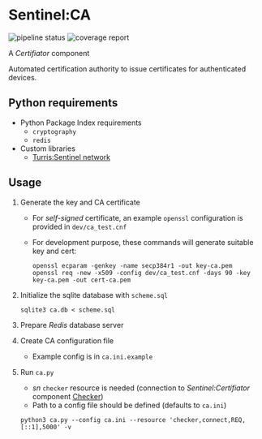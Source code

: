 # Sentinel:CA

![pipeline status](https://gitlab.labs.nic.cz/turris/sentinel/ca/badges/master/pipeline.svg)
![coverage report](https://gitlab.labs.nic.cz/turris/sentinel/ca/badges/master/coverage.svg)

A *Certifiator* component

Automated certification authority to issue certificates for authenticated
devices.


## Python requirements

- Python Package Index requirements
    - `cryptography`
    - `redis`
- Custom libraries
    - [Turris:Sentinel network](https://gitlab.labs.nic.cz/turris/sentinel/sn)


## Usage

1. Generate the key and CA certificate

    - For *self-signed* certificate, an example `openssl` configuration is
      provided in `dev/ca_test.cnf`

    - For development purpose, these commands will generate suitable key and cert:

        ```
        openssl ecparam -genkey -name secp384r1 -out key-ca.pem
        openssl req -new -x509 -config dev/ca_test.cnf -days 90 -key key-ca.pem -out cert-ca.pem
        ```

2. Initialize the sqlite database with `scheme.sql`

    ```
    sqlite3 ca.db < scheme.sql
    ```

3. Prepare *Redis* database server
4. Create CA configuration file
    - Example config is in `ca.ini.example`
5. Run `ca.py`
    - *sn* `checker` resource is needed (connection to *Sentinel:Certifiator*
      component [Checker](https://gitlab.labs.nic.cz/turris/sentinel/checker))
    - Path to a config file should be defined (defaults to `ca.ini`)

    ```
    python3 ca.py --config ca.ini --resource 'checker,connect,REQ,[::1],5000' -v
    ```
